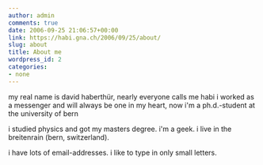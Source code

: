 ```yaml
---
author: admin
comments: true
date: 2006-09-25 21:06:57+00:00
link: https://habi.gna.ch/2006/09/25/about/
slug: about
title: About me
wordpress_id: 2
categories:
- none
---
```


my real name is david haberthür, nearly everyone calls me habi
i worked as a messenger and will always be one in my heart, now i'm a ph.d.-student at the university of bern

i studied physics and got my masters degree.
i'm a geek.
i live in the breitenrain (bern, switzerland).

i have lots of email-addresses.
i like to type in only small letters.
